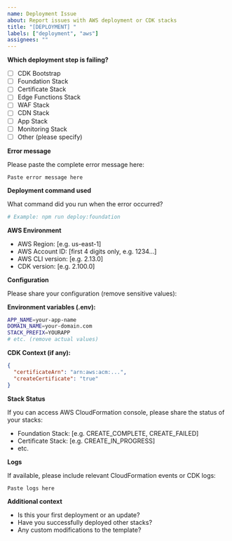```yaml
---
name: Deployment Issue
about: Report issues with AWS deployment or CDK stacks
title: "[DEPLOYMENT] "
labels: ["deployment", "aws"]
assignees: ""
---
```


**Which deployment step is failing?**

- [ ] CDK Bootstrap
- [ ] Foundation Stack
- [ ] Certificate Stack
- [ ] Edge Functions Stack
- [ ] WAF Stack
- [ ] CDN Stack
- [ ] App Stack
- [ ] Monitoring Stack
- [ ] Other (please specify)

**Error message**

Please paste the complete error message here:

```
Paste error message here
```

**Deployment command used**

What command did you run when the error occurred?

```bash
# Example: npm run deploy:foundation
```

**AWS Environment**

- AWS Region: [e.g. us-east-1]
- AWS Account ID: [first 4 digits only, e.g. 1234...]
- AWS CLI version: [e.g. 2.13.0]
- CDK version: [e.g. 2.100.0]

**Configuration**

Please share your configuration (remove sensitive values):

**Environment variables (.env):**

```bash
APP_NAME=your-app-name
DOMAIN_NAME=your-domain.com
STACK_PREFIX=YOURAPP
# etc. (remove actual values)
```

**CDK Context (if any):**

```json
{
  "certificateArn": "arn:aws:acm:...",
  "createCertificate": "true"
}
```

**Stack Status**

If you can access AWS CloudFormation console, please share the status of your stacks:

- Foundation Stack: [e.g. CREATE_COMPLETE, CREATE_FAILED]
- Certificate Stack: [e.g. CREATE_IN_PROGRESS]
- etc.

**Logs**

If available, please include relevant CloudFormation events or CDK logs:

```
Paste logs here
```

**Additional context**

- Is this your first deployment or an update?
- Have you successfully deployed other stacks?
- Any custom modifications to the template?
